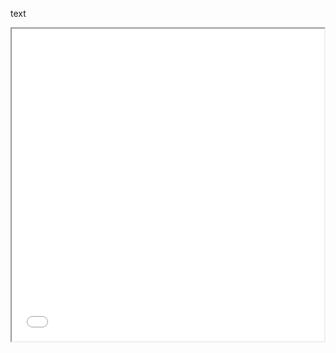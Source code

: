 text
<iframe src="Sigulda_Municipality_Flat_Prices_2024_Heatmap.html" height="500" width="500"></iframe>
